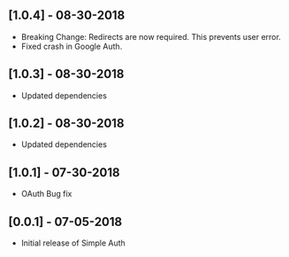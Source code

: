 ## [1.0.4] - 08-30-2018
* Breaking Change: Redirects are now required. This prevents user error. 
* Fixed crash in Google Auth.

## [1.0.3] - 08-30-2018
* Updated dependencies

## [1.0.2] - 08-30-2018
* Updated dependencies

## [1.0.1] - 07-30-2018
* OAuth Bug fix

## [0.0.1] - 07-05-2018

* Initial release of Simple Auth

